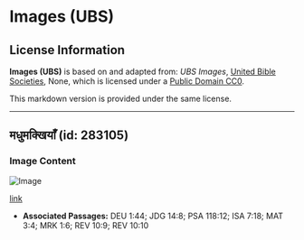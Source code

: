 # Images (UBS)

## License Information

**Images (UBS)** is based on and adapted from: _UBS Images_, [United Bible Societies](https://unitedbiblesocieties.org/), None, which is licensed under a [Public Domain CC0](https://creativecommons.org/public-domain/cc0/).

This markdown version is provided under the same license.



--------------------------------

## मधुमक्खियाँ (id: 283105)

### Image Content

![Image](https://cdn.aquifer.bible/aquifer-content/resources/Media/WEB-0067_bees.jpg)

[link](https://cdn.aquifer.bible/aquifer-content/resources/Media/WEB-0067_bees.jpg)

* **Associated Passages:** DEU 1:44; JDG 14:8; PSA 118:12; ISA 7:18; MAT 3:4; MRK 1:6; REV 10:9; REV 10:10


